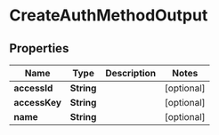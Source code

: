

# CreateAuthMethodOutput


## Properties

| Name | Type | Description | Notes |
|------------ | ------------- | ------------- | -------------|
|**accessId** | **String** |  |  [optional] |
|**accessKey** | **String** |  |  [optional] |
|**name** | **String** |  |  [optional] |



